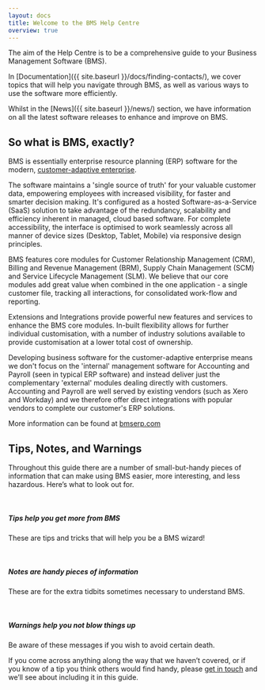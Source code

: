 ```yaml
---
layout: docs
title: Welcome to the BMS Help Centre
overview: true
---
```


The aim of the Help Centre is to be a comprehensive guide to your Business Management Software (BMS).

In [Documentation]({{ site.baseurl }}/docs/finding-contacts/), we cover topics that will help you navigate through BMS, as well as various ways to use the software more efficiently.

Whilst in the [News]({{ site.baseurl }}/news/) section, we have information on all the latest software releases to enhance and improve on BMS.

## So what is BMS, exactly?

BMS is essentially enterprise resource planning (ERP) software for the modern, <a class="noRedirect" href="http://ovum.com/2013/04/05/ovum-industry-congress-to-provide-overview-of-the-customer-adaptive-enterprise/" target="_blank">customer-adaptive enterprise</a>. 

The software maintains a 'single source of truth' for your valuable customer data, empowering employees with increased visibility, for faster and smarter decision making. It's configured as a hosted Software-as-a-Service (SaaS) solution to take advantage of the redundancy, scalability and efficiency inherent in managed, cloud based software. For complete accessibility, the interface is optimised to work seamlessly across all manner of device sizes (Desktop, Tablet, Mobile) via responsive design principles.

BMS features core modules for Customer Relationship Management (CRM), Billing and Revenue Management (BRM), Supply Chain Management (SCM) and Service Lifecycle Management (SLM). We believe that our core modules add great value when combined in the one application - a single customer file, tracking all interactions, for consolidated work-flow and reporting.

Extensions and Integrations provide powerful new features and services to enhance the BMS core modules. In-built flexibility allows for further individual customisation, with a number of industry solutions available to provide customisation at a lower total cost of ownership.

Developing business software for the customer-adaptive enterprise means we don't focus on the 'internal' management software for Accounting and Payroll (seen in typical ERP software) and instead deliver just the complementary 'external' modules dealing directly with customers. Accounting and Payroll are well served by existing vendors (such as Xero and Workday) and we therefore offer direct integrations with popular vendors to complete our customer's ERP solutions.

More information can be found at <a class="noRedirect" href="http://bmserp.com" target="_blank">bmserp.com</a>

## Tips, Notes, and Warnings

Throughout this guide there are a number of small-but-handy pieces of
information that can make using BMS easier, more interesting, and less
hazardous. Here’s what to look out for.

<div class="note">
  <span class="icon-exclamation-sign icon-large">&nbsp;</span>
  <h5>Tips help you get more from BMS</h5>
  <p>These are tips and tricks that will help you be a BMS wizard!</p>
</div>

<div class="note info">
  <span class="icon-exclamation-sign icon-large">&nbsp;</span>
  <h5>Notes are handy pieces of information</h5>
  <p>These are for the extra tidbits sometimes necessary to understand BMS.</p>
</div>

<div class="note warning">
  <span class="icon-exclamation-sign icon-large">&nbsp;</span>
  <h5>Warnings help you not blow things up</h5>
  <p>Be aware of these messages if you wish to avoid certain death.</p>
</div>

If you come across anything along the way that we haven’t covered, or if you
know of a tip you think others would find handy, please <a id="Intercom" class="noRedirect" href="mailto:c772676240e0bea1fa03f8bbf21edc26778efc65@incoming.intercom.io">get in touch</a> and we’ll see about
including it in this guide.